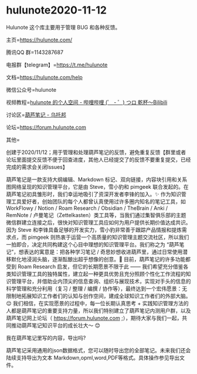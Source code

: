 # hulunote2020-11-12

Hulunote
这个库主要用于管理 BUG 和各种反馈。

主页=https://hulunote.com/

腾讯QQ 群=1143287687

电报群【telegram】=https://t.me/hulunote

文档=https://hulunote.com/help

微信公众号=hulunote

视频教程=[hulunote 的个人空间 - 哔哩哔哩 (゜ - ゜) つロ 乾杯～Bilibili](https://space.bilibili.com/648834352)

讨论区=[葫芦笔记 - 乌托邦](https://web.uvw.org.cn/circle/s51A4n5)

论坛=https://forum.hulunote.com

其他=

创建于2020/11/12；用于管理和处理葫芦笔记的反馈，避免重复反馈【群里或者论坛里面提交反馈不便于回查进度，其他人已经提交了的反馈不要重复提交，已经完成的需求会关闭lssues】

葫芦笔记是一款支持大纲编辑、Markdown 标记、双向链接，内容块引用和关系图网络呈现的知识管理平台，它是由 Steve，雪小豹和 pimgeek 联合发起的。在葫芦笔记初具雏形时，我们幸运地吸引了资深开发者李锋的加入。✨
作为知识管理工具爱好者，创始团队的每个人都曾认真使用过许多圈内知名的笔记工具，如 WorkFlowy / Notion / Roam Research / Obsidian / TheBrain / Anki / RemNote / 卢曼笔记（Zettelkasten）类工具等，当我们通过集智俱乐部的主题微信群建立连接之后，很快对知识管理工具应如何为用户提供长期价值达成共识。因为 Steve 和李锋具备足够的开发实力，雪小豹非常善于跟踪产品情报和提炼需求点，而 pimgeek 则热衷于运营一个高质量的知识管理主题交流社区，所以我们一拍即合，决定共同构建这个心目中理想的知识管理平台。我们称之为 “葫芦笔记”，想表达的寓意是：把各种学习笔记 / 奇思妙想收进葫芦里，通过日常使用潜移默化地浸润头脑，逐渐酝酿出超乎想像的创意。🚀
目前，葫芦笔记的许多功能都受到 Roam Research 启发，但它的长期愿景不限于此 —— 我们希望充分借鉴各类知识管理工具的独特属性，建立起一种更具优势且充分照顾个性化工作流程的知识管理平台，并借助业内顶尖的信息查询、组织与展现技术，实现对手头的信息的科学管理和充分利用（复习 / 整理 / 编撰 / 协作等），最终达到一个宏伟愿景：无限制地拓展知识工作者们的认知与创作空间，建成全球知识工作者们的外部大脑。😌
我们相信，在实现愿景的过程中，每一位长期认真思考 + 实践知识管理方法的人都是葫芦笔记的重要支持力量，所以我们特别建立了葫芦笔记内测用户群，以及葫芦笔记网上论坛（ https://forum.hulunote.com ;），期待大家与我们一起，共同推动葫芦笔记知识平台的成长壮大～ 😊


我在葫芦笔记里写的内容，导出吗?

葫芦笔记采用通用的json数据格式，您可以随时导出您的全部笔记。未来我们还会陆续支持导出为文本 Markdown,opml,word,PDF等格式。具体操作参见导出文件。

